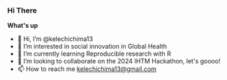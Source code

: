 ### Hi There

**What's up**

- 👋 Hi, I’m @kelechichima13
- 👀 I’m interested in social innovation in Global Health
- 🌱 I’m currently learning Reproducible research with R
- 💞️ I’m looking to collaborate on the 2024 IHTM Hackathon, let's goooo!
- 📫 How to reach me kelechichima13@gmail.com

<!---
kelechichima13/kelechichima13 is a ✨ special ✨ repository because its `README.md` (this file) appears on your GitHub profile.
You can click the Preview link to take a look at your changes.
--->
